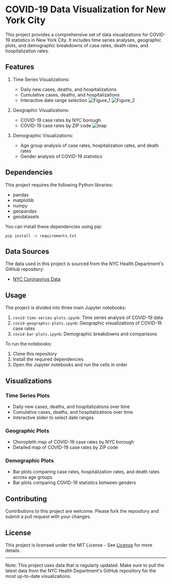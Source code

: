 # COVID-19 Data Visualization for New York City

This project provides a comprehensive set of data visualizations for COVID-19 statistics in New York City. It includes time series analyses, geographic plots, and demographic breakdowns of case rates, death rates, and hospitalization rates.

## Features

1. Time Series Visualizations:
   - Daily new cases, deaths, and hospitalizations
   - Cumulative cases, deaths, and hospitalizations
   - Interactive date range selection
   ![Figure_1](https://github.com/user-attachments/assets/9cde42c2-687d-419b-9c6f-4c0a7b12e5a6)
  ![Figure_2](https://github.com/user-attachments/assets/b015fe04-5b22-4438-a6c7-0630caf7c843)


2. Geographic Visualizations:
   - COVID-19 case rates by NYC borough
   - COVID-19 case rates by ZIP code
    ![map](https://github.com/user-attachments/assets/31cd05b4-8e11-4799-9caa-28edeadaa42e)

3. Demographic Visualizations:
   - Age group analysis of case rates, hospitalization rates, and death rates
   - Gender analysis of COVID-19 statistics

## Dependencies

This project requires the following Python libraries:

- pandas
- matplotlib
- numpy
- geopandas
- geodatasets

You can install these dependencies using pip:

```
pip install -r requirements.txt
```

## Data Sources

The data used in this project is sourced from the NYC Health Department's GitHub repository:

- [NYC Coronavirus Data](https://github.com/nychealth/coronavirus-data)

## Usage

The project is divided into three main Jupyter notebooks:

1. `covid-time-series-plots.ipynb`: Time series analysis of COVID-19 data
2. `covid-geographic-plots.ipynb`: Geographic visualizations of COVID-19 case rates
3. `covid-bar-plots.ipynb`: Demographic breakdowns and comparisons

To run the notebooks:

1. Clone this repository
2. Install the required dependencies
3. Open the Jupyter notebooks and run the cells in order

## Visualizations

### Time Series Plots

- Daily new cases, deaths, and hospitalizations over time
- Cumulative cases, deaths, and hospitalizations over time
- Interactive slider to select date ranges

### Geographic Plots

- Choropleth map of COVID-19 case rates by NYC borough
- Detailed map of COVID-19 case rates by ZIP code

### Demographic Plots

- Bar plots comparing case rates, hospitalization rates, and death rates across age groups
- Bar plots comparing COVID-19 statistics between genders

## Contributing

Contributions to this project are welcome. Please fork the repository and submit a pull request with your changes.

## License

This project is licensed under the MIT License - See [License](License.txt) for more details.

---

Note: This project uses data that is regularly updated. Make sure to pull the latest data from the NYC Health Department's GitHub repository for the most up-to-date visualizations.
